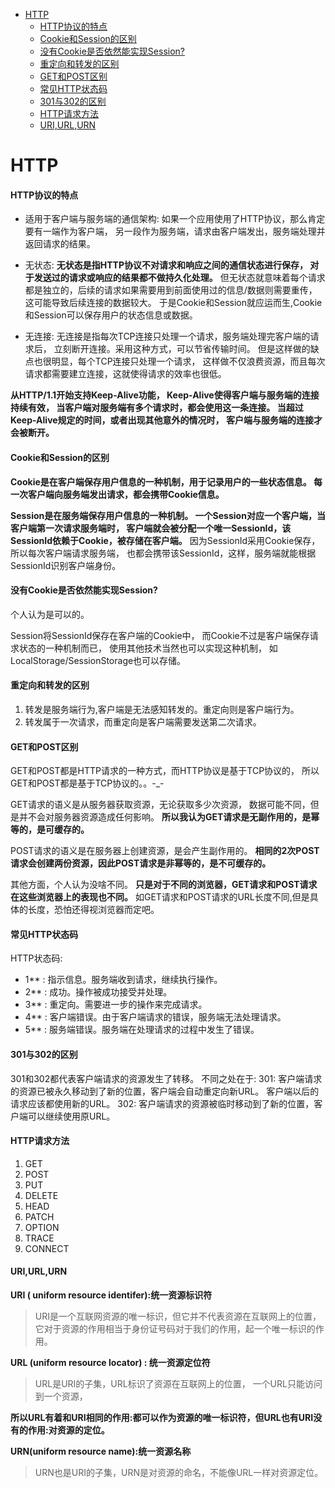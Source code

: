 <!-- TOC -->

   * [HTTP](#http)
        * [HTTP协议的特点](#http协议的特点)
        * [Cookie和Session的区别](#cookie和session的区别)
        * [没有Cookie是否依然能实现Session?](#没有cookie是否依然能实现session)
        * [重定向和转发的区别](#重定向和转发的区别)
        * [GET和POST区别](#get和post区别)
        * [常见HTTP状态码](#常见http状态码)
        * [301与302的区别](#301与302的区别)
        * [HTTP请求方法](#http请求方法)
        * [URI,URL,URN](#uriurlurn)

<!-- /TOC -->



# HTTP

#### HTTP协议的特点
* 适用于客户端与服务端的通信架构: 如果一个应用使用了HTTP协议，那么肯定要有一端作为客户端，
另一段作为服务端，请求由客户端发出，服务端处理并返回请求的结果。

* 无状态: **无状态是指HTTP协议不对请求和响应之间的通信状态进行保存，
对于发送过的请求或响应的结果都不做持久化处理。**
但无状态就意味着每个请求都是独立的，后续的请求如果需要用到前面使用过的信息/数据则需要重传，
这可能导致后续连接的数据较大。
于是Cookie和Session就应运而生,Cookie和Session可以保存用户的状态信息或数据。

* 无连接: 无连接是指每次TCP连接只处理一个请求，服务端处理完客户端的请求后，
立刻断开连接。采用这种方式，可以节省传输时间。
但是这样做的缺点也很明显，每个TCP连接只处理一个请求，
这样做不仅浪费资源，而且每次请求都需要建立连接，这就使得请求的效率也很低。

**从HTTP/1.1开始支持Keep-Alive功能，
Keep-Alive使得客户端与服务端的连接持续有效，
当客户端对服务端有多个请求时，都会使用这一条连接。 
当超过Keep-Alive规定的时间，或者出现其他意外的情况时，
客户端与服务端的连接才会被断开。**

#### Cookie和Session的区别
**Cookie是在客户端保存用户信息的一种机制，用于记录用户的一些状态信息。
每一次客户端向服务端发出请求，都会携带Cookie信息。**

**Session是在服务端保存用户信息的一种机制。
一个Session对应一个客户端，当客户端第一次请求服务端时，
客户端就会被分配一个唯一SessionId，该SessionId依赖于Cookie，被存储在客户端。**
因为SessionId采用Cookie保存，所以每次客户端请求服务端，
也都会携带该SessionId，这样，服务端就能根据SessionId识别客户端身份。

#### 没有Cookie是否依然能实现Session?
个人认为是可以的。

Session将SessionId保存在客户端的Cookie中，
而Cookie不过是客户端保存请求状态的一种机制而已，
使用其他技术当然也可以实现这种机制，
如LocalStorage/SessionStorage也可以存储。

#### 重定向和转发的区别

1. 转发是服务端行为,客户端是无法感知转发的。重定向则是客户端行为。
2. 转发属于一次请求，而重定向是客户端需要发送第二次请求。

#### GET和POST区别

GET和POST都是HTTP请求的一种方式，而HTTP协议是基于TCP协议的，
所以GET和POST都是基于TCP协议的。。-_-

GET请求的语义是从服务器获取资源，无论获取多少次资源，
数据可能不同，但是并不会对服务器资源造成任何影响。
**所以我认为GET请求是无副作用的，是幂等的，是可缓存的。**

POST请求的语义是在服务器上创建资源，是会产生副作用的。
**相同的2次POST请求会创建两份资源，因此POST请求是非幂等的，是不可缓存的。**

其他方面，个人认为没啥不同。
**只是对于不同的浏览器，GET请求和POST请求在这些浏览器上的表现也不同。**
如GET请求和POST请求的URL长度不同,但是具体的长度，恐怕还得视浏览器而定吧。

#### 常见HTTP状态码
HTTP状态码:
* 1** : 指示信息。服务端收到请求，继续执行操作。
* 2** : 成功。操作被成功接受并处理。
* 3** : 重定向。需要进一步的操作来完成请求。
* 4** : 客户端错误。由于客户端请求的错误，服务端无法处理请求。
* 5** : 服务端错误。服务端在处理请求的过程中发生了错误。

#### 301与302的区别
301和302都代表客户端请求的资源发生了转移。
不同之处在于:
301: 客户端请求的资源已被永久移动到了新的位置，客户端会自动重定向新URL。
客户端以后的请求应该都使用新的URL。
302: 客户端请求的资源被临时移动到了新的位置，客户端可以继续使用原URL。

#### HTTP请求方法
1. GET
2. POST
3. PUT
4. DELETE
5. HEAD
6. PATCH
7. OPTION
8. TRACE
9. CONNECT

#### URI,URL,URN

**URI ( uniform resource identifer):统一资源标识符**
>URI是一个互联网资源的唯一标识，但它并不代表资源在互联网上的位置，
>它对于资源的作用相当于身份证号码对于我们的作用，起一个唯一标识的作用。

**URL (uniform resource locator) : 统一资源定位符**
>URL是URI的子集，URL标识了资源在互联网上的位置，
>一个URL只能访问到一个资源，

**所以URL有着和URI相同的作用:都可以作为资源的唯一标识符，但URL也有URI没有的作用:对资源的定位。**

**URN(uniform resource name):统一资源名称**
>URN也是URI的子集，URN是对资源的命名，不能像URL一样对资源定位。